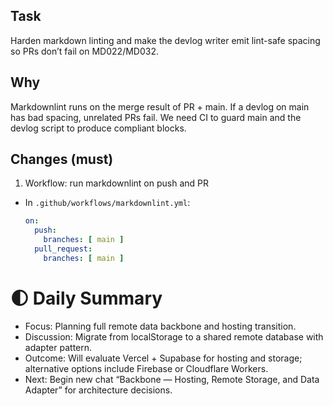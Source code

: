 ## Task

Harden markdown linting and make the devlog writer emit lint-safe spacing so PRs don’t fail on MD022/MD032.

## Why

Markdownlint runs on the merge result of PR + main. If a devlog on main has bad spacing, unrelated PRs fail. We need CI to guard main and the devlog script to produce compliant blocks.

## Changes (must)

1) Workflow: run markdownlint on push and PR

- In `.github/workflows/markdownlint.yml`:

  ```yaml
  on:
    push:
      branches: [ main ]
    pull_request:
      branches: [ main ]

# 🌓 Daily Summary

- Focus: Planning full remote data backbone and hosting transition.
- Discussion: Migrate from localStorage to a shared remote database with adapter pattern.
- Outcome: Will evaluate Vercel + Supabase for hosting and storage; alternative options include Firebase or Cloudflare Workers.
- Next: Begin new chat “Backbone — Hosting, Remote Storage, and Data Adapter” for architecture decisions.
